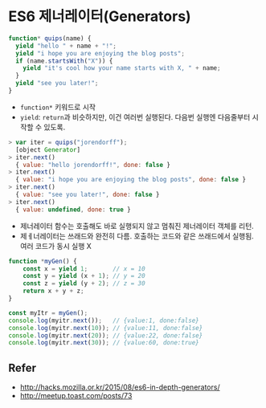 # ES6 제너레이터(Generators)

```js
function* quips(name) {
  yield "hello " + name + "!";
  yield "i hope you are enjoying the blog posts";
  if (name.startsWith("X")) {
    yield "it's cool how your name starts with X, " + name;
  }
  yield "see you later!";
}
```
- `function*` 키워드로 시작
- `yield`: `return`과 비슷하지만, 이건 여러번 실행된다. 다음번 실행엔 다음줄부터 시작할 수 있도록.

```js
> var iter = quips("jorendorff");
  [object Generator]
> iter.next()
  { value: "hello jorendorff!", done: false }
> iter.next()
  { value: "i hope you are enjoying the blog posts", done: false }
> iter.next()
  { value: "see you later!", done: false }
> iter.next()
  { value: undefined, done: true }
```
- 제너레이터 함수는 호출해도 바로 실행되지 않고 멈춰진 제너레이터 객체를 리턴.
- 제ㅔ너레이터는 쓰래드와 완전히 다름. 호출하는 코드와 같은 쓰래드에서 실행됨. 여러 코드가 동시 실행 X

```js
function *myGen() {
    const x = yield 1;       // x = 10
    const y = yield (x + 1); // y = 20
    const z = yield (y + 2); // z = 30
    return x + y + z;
}

const myItr = myGen();
console.log(myitr.next());   // {value:1, done:false}
console.log(myitr.next(10)); // {value:11, done:false}
console.log(myitr.next(20)); // {value:22, done:false}
console.log(myitr.next(30)); // {value:60, done:true}
```

## Refer
- http://hacks.mozilla.or.kr/2015/08/es6-in-depth-generators/
- http://meetup.toast.com/posts/73
